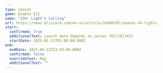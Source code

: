 ```yaml
---
type: season
game: Diablo III
name: "S34: Light’s Calling"
url: https://news.blizzard.com/en-us/article/24166297/season-34-lights-calling-preview
start:
  confirmed: true
  additionalText: Launch date depends on server PDT/CET/KST
  startDate: 2025-01-31T01:00:00.000Z
end:
  endDate: 2025-05-22T23:59:00.000Z
  confirmed: false
  overrideText: May
  additionalText: ""
---
```


